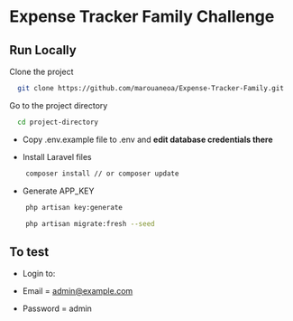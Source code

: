 # Expense Tracker Family Challenge

## Run Locally

Clone the project

```bash
  git clone https://github.com/marouaneoa/Expense-Tracker-Family.git
```

Go to the project directory

```bash
  cd project-directory
```

- Copy .env.example file to .env and **edit database credentials there**

- Install Laravel files

```bash
    composer install // or composer update
```

- Generate APP_KEY

```bash
    php artisan key:generate
```

```bash
    php artisan migrate:fresh --seed
```

## To test

- Login to:

- Email = admin@example.com
- Password = admin
